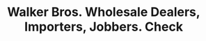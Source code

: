 ---
doi: 10.7916/D83X9JSM
date_other: '1871'
date_other_textual: '1871'
form: printed ephemera
genre:
- Checks (bank checks)
name:
- Walker Bros. Wholesale Dealers, Importers, Jobbers
object_in_context_url: https://biggert.cul.columbia.edu/items/view/ave_biggert_01574
subject_hierarchical_geographic:
- Salt Lake City, Utah, United States
subject_name:
- Walker Bros. Wholesale Dealers, Importers, Jobbers
title: Walker Bros. Wholesale Dealers, Importers, Jobbers. Check
sort_title: Walker Bros. Wholesale Dealers, Importers, Jobbers. Check
call_number: ave_biggert_01574
coordinates:
- 40.75,-111.88333333333334
pid: ave_biggert_01574
identifiers: ave_biggert_01574
thumbnail: https://derivativo-1.library.columbia.edu/iiif/2/ldpd:343952/full/!256,256/0/native.jpg
permalink: "/biggert/ave_biggert_01574/"
layout: iiif-image-page
---